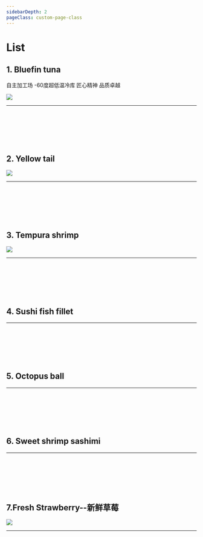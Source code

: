 ```yaml
---
sidebarDepth: 2
pageClass: custom-page-class
---
```


# List


## 1. Bluefin tuna    
自主加工场 -60度超低温冷库 匠心精神 品质卓越  
<div class="imgb">
 <img src="https://yuhuawebsite.oss-cn-hongkong.aliyuncs.com/P-F-0.%E8%97%8D%E9%B0%AD%E9%87%91%E6%9E%AA%E9%B1%BC-Bluefin-tuna.jpg">
</div>
<hr>
<br>  
<br>                                    
<br>                                    
<br>                                    
<br>                                                                               

## 2. Yellow tail  
<div class="imgb">
 <img src="https://yuhuawebsite.oss-cn-hongkong.aliyuncs.com/P-F-4.%E9%BB%84%E9%B0%A4%E9%B1%BC--Yellowtail.jpg">
</div>
<hr>
<br>  
<br>                                    
<br>                                    
<br>                                    
<br>                                    

## 3. Tempura shrimp  
<div class="imgb">
 <img src="https://yuhuawebsite.oss-cn-hongkong.aliyuncs.com/A-2.%E5%A4%A9%E5%A6%87%E7%BD%97%E8%99%BE--Tempura%20shrimp.jpg">
</div>
<hr>
<br>  
<br>                                    
<br>                                    
<br>                                    
<br>                                       

## 4. Sushi fish fillet  
<hr>
<br>  
<br>                                    
<br>                                    
<br>                                    
<br>                     

## 5. Octopus ball 
<hr>
<br>  
<br>                                    
<br>                                    
<br>                                    
<br>                           

## 6. Sweet shrimp sashimi  
<hr>
<br>  
<br>                                    
<br>                                    
<br>                                    
<br>                  


## 7.Fresh Strawberry--新鲜草莓
<div class="imgb" >
 <img  src="https://yuhuawebsite.oss-cn-hongkong.aliyuncs.com/V-Fr-1.%E6%96%B0%E9%B2%9C%E8%8D%89%E8%8E%93--Fresh%20strawberry.jpg">
</div>
<hr>
<br>
<br>
<br>
<br>
<br>